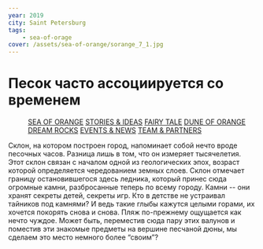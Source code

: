 ```yaml
---
year: 2019
city: Saint Petersburg
tags:
    - sea-of-orage
cover: /assets/sea-of-orange/sorange_7_1.jpg
---
```


# Песок часто ассоциируется со временем

<Menu>
<a href="/sea-of-orange">SEA OF ORANGE</a>
<a href="/sea-of-orange/stories-and-ideas">STORIES & IDEAS</a>
<a href="/sea-of-orange/fairytale">FAIRY TALE</a>
<a href="/sea-of-orange/dune-of-orange">DUNE OF ORANGE</a>
<a href="/sea-of-orange/dreamrocks">DREAM ROCKS</a>
<a href="/sea-of-orange/events-and-news">EVENTS & NEWS</a>
<a href="/sea-of-orange/team-and-partners">TEAM & PARTNERS</a>
</Menu>

Склон, на котором построен город, напоминает собой нечто вроде песочных часов. Разница лишь в том, что он измеряет тысячелетия. Этот склон связан с началом одной из геологических эпох, возраст которой определяется чередованием земных слоев. Склон отмечает границу остановившегося здесь ледника, который принес сюда огромные камни, разбросанные теперь по всему городу. Камни -- они хранят секреты детей, секреты игр. Кто в детстве не устраивал тайников под камнями? И ведь такие глыбы кажутся целыми горами, их хочется покорять снова и снова. Пляж по-прежнему ощущается как нечто чуждое. Может быть, переместив сюда пару этих валунов и поместив эти знакомые предметы на вершине песчаной дюны, мы сделаем это место немного более “своим”?
